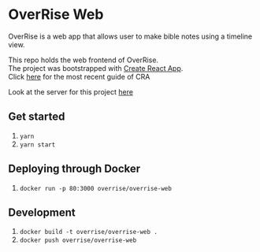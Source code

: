 # OverRise Web

OverRise is a web app that allows user to make bible notes using a timeline view.  

This repo holds the web frontend of OverRise.  
The project was bootstrapped with [Create React App](https://github.com/facebookincubator/create-react-app).  
Click [here](https://github.com/facebookincubator/create-react-app/blob/master/packages/react-scripts/template/README.md) for the most recent guide of CRA

Look at the server for this project [here](https://github.com/OverRiseApp/overrise-server)

## Get started
1. `yarn`
2. `yarn start`

## Deploying through Docker
1. `docker run -p 80:3000 overrise/overrise-web`

## Development 
1. `docker build -t overrise/overrise-web .`
2. `docker push overrise/overrise-web`
